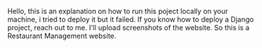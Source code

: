 Hello, this is an explanation on how to run this poject locally on your machine, i tried to deploy it but it failed. If you know how to deploy a Django project, reach out to me.
I'll upload screenshots of the website. So this is a Restaurant Management website.

